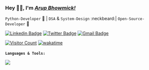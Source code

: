 ### Hey 👋🏽, I'm [_Arup Bhowmick!_](https://bit.ly/arup-resume) 

`Python-Developer` 🐍 | `DSA` & `System-Design` :neckbeard:| `Open-Source-Developer` 🚀


[![Linkedin Badge](https://img.shields.io/badge/-arupbhowmick-blue?style=social&logo=Linkedin&logoColor=blue&link=https://www.linkedin.com/in/arupbhowmick/)](https://www.linkedin.com/in/arupbhowmick/)
[![Twitter Badge](http://img.shields.io/badge/-@0xStryK3R-1ca0f1?style=social&logo=twitter&logoColor=blue&link=https://twitter.com/0xStryK3R)](https://twitter.com/0xStryK3R)
[![Gmail Badge](https://img.shields.io/badge/-arupbhowmick007-c14438?style=social&logo=Gmail&logoColor=red&link=mailto:arupbhowmick007@gmail.com)](mailto:arupbhowmick007@gmail.com) <br>

[![Visitor Count](https://visitor-badge.glitch.me/badge?page_id=0xStryK3R.0xStryK3R)](https://visitor-badge.glitch.me/#docs)
[![wakatime](https://wakatime.com/badge/user/b77600ce-fa6c-4fd4-8e13-bd0c94578ebc.svg)](https://wakatime.com/@b77600ce-fa6c-4fd4-8e13-bd0c94578ebc)


**`Languages & Tools:`** 
<img src='https://cdn.jsdelivr.net/gh/devicons/devicon/icons/python/python-original.svg' height="16">
<img src='https://cdn.jsdelivr.net/gh/devicons/devicon/icons/java/java-original.svg' height="16">
<img src='https://cdn.jsdelivr.net/gh/devicons/devicon/icons/postgresql/postgresql-original.svg' height="16">
<img src='https://cdn.jsdelivr.net/gh/devicons/devicon/icons/mysql/mysql-original.svg' height="16">
<img src='https://cdn.jsdelivr.net/gh/devicons/devicon/icons/mongodb/mongodb-original.svg' height="16">
<img src='https://cdn.jsdelivr.net/gh/devicons/devicon/icons/git/git-original.svg' height="16">
<img src='https://cdn.jsdelivr.net/gh/devicons/devicon/icons/bash/bash-original.svg' height="16">

<!--<code><img height="20" src="https://raw.githubusercontent.com/github/explore/80688e429a7d4ef2fca1e82350fe8e3517d3494d/topics/python/python.png"></code>
<code><img height="20" src="https://raw.githubusercontent.com/github/explore/80688e429a7d4ef2fca1e82350fe8e3517d3494d/topics/java/java.png"></code>
<code><img height="20" src="https://raw.githubusercontent.com/github/explore/80688e429a7d4ef2fca1e82350fe8e3517d3494d/topics/mysql/mysql.png"></code>
<code><img height="20" src="https://raw.githubusercontent.com/github/explore/80688e429a7d4ef2fca1e82350fe8e3517d3494d/topics/sql/sql.png"></code>
<code><img height="20" src="https://raw.githubusercontent.com/github/explore/80688e429a7d4ef2fca1e82350fe8e3517d3494d/topics/git/git.png"></code>
<code><img height="20" src="https://raw.githubusercontent.com/github/explore/80688e429a7d4ef2fca1e82350fe8e3517d3494d/topics/terminal/terminal.png"></code>-->

<!-- [![Github Stats](https://github-readme-stats.vercel.app/api?username=0xStryK3R&show_icons=true&hide=issues&count_private=true&theme=dark)](https://github-readme-stats.vercel.app/api?username=0xStryK3R&show_icons=true&hide=issues&count_private=true) ![Top Langs](https://github-readme-stats.vercel.app/api/top-langs/?username=0xStryK3R&layout=compact&theme=dark) -->

<img align="center" src="https://github-readme-stats.vercel.app/api?username=0xStryK3R&show_icons=true&hide=issues&count_private=true&theme=dark" />

<!--
**0xStryK3R/0xStryK3R** is a ✨ _special_ ✨ repository because its `README.md` (this file) appears on your GitHub profile.

Here are some ideas to get you started:

- 🔭 I’m currently working on ...
- 🌱 I’m currently learning ...
- 👯 I’m looking to collaborate on ...
- 🤔 I’m looking for help with ...
- 💬 Ask me about ...
- 📫 How to reach me: ...
- 😄 Pronouns: ...
- ⚡ Fun fact: ...
-->
